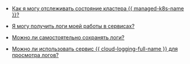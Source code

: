 * [Как я могу отслеживать состояние кластера {{ managed-k8s-name }}?](#monitoring)

* [Я могу получить логи моей работы в сервисах?](#logs)


* [Можно ли самостоятельно сохранять логи?](#auto-logging)


* [Можно ли использовать сервис {{ cloud-logging-full-name }} для просмотра логов?](#master-logging)
